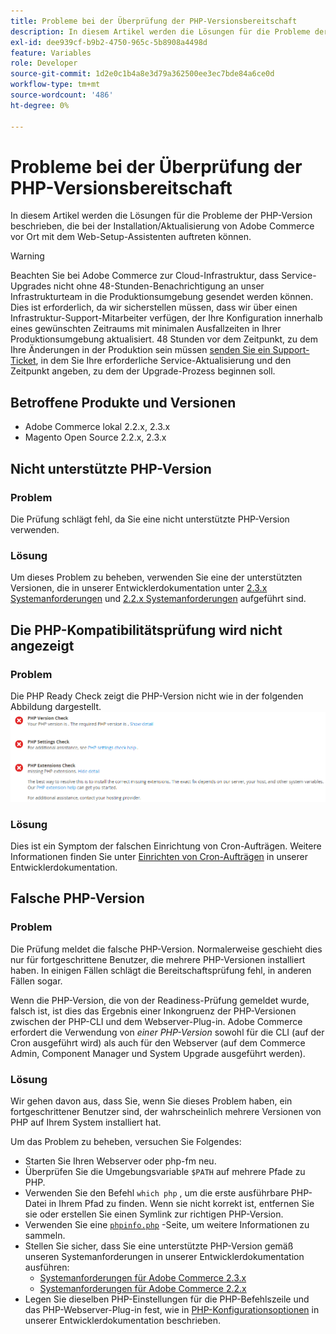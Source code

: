 ```yaml
---
title: Probleme bei der Überprüfung der PHP-Versionsbereitschaft
description: In diesem Artikel werden die Lösungen für die Probleme der PHP-Version beschrieben, die bei der Installation/Aktualisierung von Adobe Commerce vor Ort mit dem Web-Setup-Assistenten auftreten können.
exl-id: dee939cf-b9b2-4750-965c-5b8908a4498d
feature: Variables
role: Developer
source-git-commit: 1d2e0c1b4a8e3d79a362500ee3ec7bde84a6ce0d
workflow-type: tm+mt
source-wordcount: '486'
ht-degree: 0%

---
```


# Probleme bei der Überprüfung der PHP-Versionsbereitschaft

In diesem Artikel werden die Lösungen für die Probleme der PHP-Version beschrieben, die bei der Installation/Aktualisierung von Adobe Commerce vor Ort mit dem Web-Setup-Assistenten auftreten können.

>[!WARNING]
>
>Beachten Sie bei Adobe Commerce zur Cloud-Infrastruktur, dass Service-Upgrades nicht ohne 48-Stunden-Benachrichtigung an unser Infrastrukturteam in die Produktionsumgebung gesendet werden können. Dies ist erforderlich, da wir sicherstellen müssen, dass wir über einen Infrastruktur-Support-Mitarbeiter verfügen, der Ihre Konfiguration innerhalb eines gewünschten Zeitraums mit minimalen Ausfallzeiten in Ihrer Produktionsumgebung aktualisiert. 48 Stunden vor dem Zeitpunkt, zu dem Ihre Änderungen in der Produktion sein müssen [senden Sie ein Support-Ticket](/help/help-center-guide/help-center/magento-help-center-user-guide.md#submit-ticket), in dem Sie Ihre erforderliche Service-Aktualisierung und den Zeitpunkt angeben, zu dem der Upgrade-Prozess beginnen soll.

## Betroffene Produkte und Versionen

* Adobe Commerce lokal 2.2.x, 2.3.x
* Magento Open Source 2.2.x, 2.3.x

## Nicht unterstützte PHP-Version

### Problem

Die Prüfung schlägt fehl, da Sie eine nicht unterstützte PHP-Version verwenden.

### Lösung

Um dieses Problem zu beheben, verwenden Sie eine der unterstützten Versionen, die in unserer Entwicklerdokumentation unter [2.3.x Systemanforderungen](https://devdocs.magento.com/guides/v2.3/install-gde/system-requirements.html) und [2.2.x Systemanforderungen](https://devdocs.magento.com/guides/v2.2/install-gde/system-requirements.html) aufgeführt sind.

## Die PHP-Kompatibilitätsprüfung wird nicht angezeigt

### Problem

Die PHP Ready Check zeigt die PHP-Version nicht wie in der folgenden Abbildung dargestellt.
![upgr-tshooting-no-cron.png](assets/upgr-tshoot-no-cron.png)

### Lösung

Dies ist ein Symptom der falschen Einrichtung von Cron-Aufträgen. Weitere Informationen finden Sie unter [Einrichten von Cron-Aufträgen](https://devdocs.magento.com/guides/v2.3/install-gde/install/post-install-config.html#post-install-cron) in unserer Entwicklerdokumentation.

## Falsche PHP-Version

### Problem

Die Prüfung meldet die falsche PHP-Version. Normalerweise geschieht dies nur für fortgeschrittene Benutzer, die mehrere PHP-Versionen installiert haben. In einigen Fällen schlägt die Bereitschaftsprüfung fehl, in anderen Fällen sogar.

Wenn die PHP-Version, die von der Readiness-Prüfung gemeldet wurde, falsch ist, ist dies das Ergebnis einer Inkongruenz der PHP-Versionen zwischen der PHP-CLI und dem Webserver-Plug-in. Adobe Commerce erfordert die Verwendung von *einer PHP-Version* sowohl für die CLI (auf der Cron ausgeführt wird) als auch für den Webserver (auf dem Commerce Admin, Component Manager und System Upgrade ausgeführt werden).

### Lösung

Wir gehen davon aus, dass Sie, wenn Sie dieses Problem haben, ein fortgeschrittener Benutzer sind, der wahrscheinlich mehrere Versionen von PHP auf Ihrem System installiert hat.

Um das Problem zu beheben, versuchen Sie Folgendes:

* Starten Sie Ihren Webserver oder php-fm neu.
* Überprüfen Sie die Umgebungsvariable `$PATH` auf mehrere Pfade zu PHP.
* Verwenden Sie den Befehl `which php` , um die erste ausführbare PHP-Datei in Ihrem Pfad zu finden. Wenn sie nicht korrekt ist, entfernen Sie sie oder erstellen Sie einen Symlink zur richtigen PHP-Version.
* Verwenden Sie eine [`phpinfo.php`](https://devdocs.magento.com/guides/v2.3/install-gde/prereq/optional.html#install-optional-phpinfo) -Seite, um weitere Informationen zu sammeln.
* Stellen Sie sicher, dass Sie eine unterstützte PHP-Version gemäß unseren Systemanforderungen in unserer Entwicklerdokumentation ausführen:
   * [Systemanforderungen für Adobe Commerce 2.3.x](https://devdocs.magento.com/guides/v2.3/install-gde/system-requirements.html)
   * [Systemanforderungen für Adobe Commerce 2.2.x](https://devdocs.magento.com/guides/v2.2/install-gde/system-requirements.html)
* Legen Sie dieselben PHP-Einstellungen für die PHP-Befehlszeile und das PHP-Webserver-Plug-in fest, wie in [PHP-Konfigurationsoptionen](https://devdocs.magento.com/guides/v2.3/install-gde/prereq/php-centos-ubuntu.html) in unserer Entwicklerdokumentation beschrieben.
